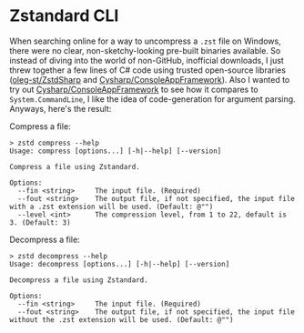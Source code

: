 # Zstandard CLI

When searching online for a way to uncompress a `.zst` file on Windows, there were no clear, non-sketchy-looking pre-built binaries available. So instead of diving into the world of non-GitHub, inofficial downloads, I just threw together a few lines of C# code using trusted open-source libraries ([oleg-st/ZstdSharp](https://github.com/oleg-st/ZstdSharp) and [Cysharp/ConsoleAppFramework](https://github.com/Cysharp/ConsoleAppFramework)). Also I wanted to try out [Cysharp/ConsoleAppFramework](https://github.com/Cysharp/ConsoleAppFramework) to see how it compares to `System.CommandLine`, I like the idea of code-generation for argument parsing. Anyways, here's the result:

Compress a file:

```shell
> zstd compress --help
Usage: compress [options...] [-h|--help] [--version]

Compress a file using Zstandard.

Options:
  --fin <string>     The input file. (Required)
  --fout <string>    The output file, if not specified, the input file with a .zst extension will be used. (Default: @"")
  --level <int>      The compression level, from 1 to 22, default is 3. (Default: 3)
```

Decompress a file:

```shell
> zstd decompress --help
Usage: decompress [options...] [-h|--help] [--version]

Decompress a file using Zstandard.

Options:
  --fin <string>     The input file. (Required)
  --fout <string>    The output file, if not specified, the input file without the .zst extension will be used. (Default: @"")
```